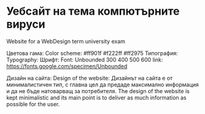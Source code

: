 # Уебсайт на тема компютърните вируси
Website for a WebDesign term university exam



Цветова гама:
Color scheme:
#ff901f
#f222ff
#ff2975
Типография:
Typography: 
Шрифт:
Font: 
Unbounded 
300
400 
500 
600 
link: https://fonts.google.com/specimen/Unbounded


Дизайн на сайта:
Design of the website: 
Дизайнът на сайта е от минималистичен тип, с главна цел да предаде максимално информация и да не бъде натоварващ за потребителя.
The design of the website is kept minimalistic and its main point is to deliver as much information as possible for the user. 
